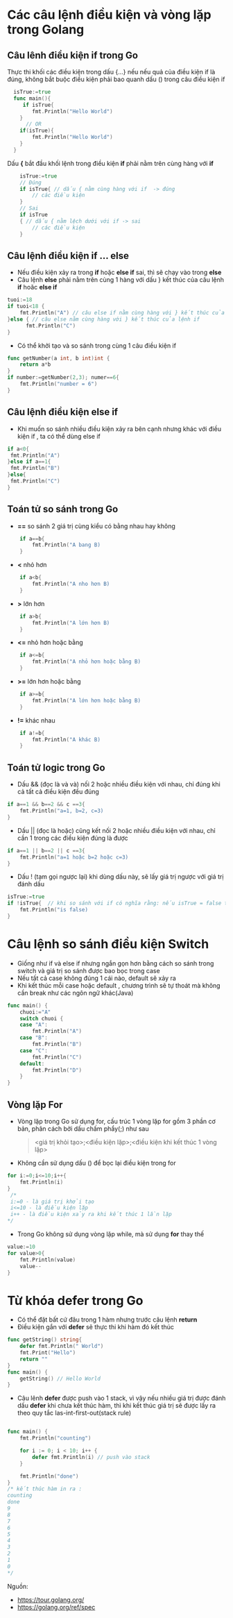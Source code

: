 # Các câu lệnh điều kiện và vòng lặp trong Golang 
## Câu lênh điều kiện if trong Go
Thực thi khối các điều kiện trong dấu {...} nếu nếu quả của điều kiện if là đúng,
không bắt buộc điều kiện phải bao quanh dấu () trong câu điều kiện if 
```Go
  isTrue:=true
  func main(){
     if isTrue{
        fmt.Println("Hello World")
    }
      // OR  
    if(isTrue){
        fmt.Println("Hello World")
    }
  }

```
Dấu <b>{</b> bắt đầu khối lệnh trong điều kiện <b>if</b> phải nằm trên cùng hàng với <b>if</b>

```Go
    isTrue:=true
    // Đúng
    if isTrue{ // dấu { nằm cùng hàng với if  -> đúng
        // các điều kiện
    }
    // Sai
    if isTrue
    { // dấu { nằm lệch dưới với if -> sai
        // các điều kiện
    }
```
## Câu lệnh điều kiện if ... else
- Nếu điều kiện xảy ra trong <b>if</b> hoặc <b>else if</b> sai, thì sẽ chạy vào trong <b>else</b> 
- Câu lệnh <b>else</b> phải nằm trên cùng 1 hàng với dấu } kết thúc của câu lệnh <b>if</b> hoăc <b>else if </b>
``` Go
tuoi:=18
if tuoi<18 {
    fmt.Println("A") // câu else if nằm cùng hàng với } kết thúc của lệnh if 
}else { // câu else nằm cùng hàng với } kết thúc của lệnh if 
      fmt.Println("C")
}
```
- Có thể khởi tạo và so sánh trong cùng 1 câu điều kiện if 
```Go
func getNumber(a int, b int)int {
    return a*b
}
if number:=getNumber(2,3); numer==6{
    fmt.Println("number = 6")
}
```
## Câu lệnh điều kiện else if 
- Khi muốn so sánh nhiều điều kiện xảy ra bên cạnh nhưng khác với điều kiện if , ta có thể dùng else if
```Go
if a<0{
 fmt.Println("A")
}else if a==1{
 fmt.Println("B")
}else{
 fmt.Println("C")
}
``` 

## Toán tử so sánh trong Go
- <b>==</b> so sánh 2 giá trị cùng kiểu có bằng nhau hay không<br>
```Go
    if a==b{
        fmt.Println("A bang B)
    }
```
- <b><</b> nhỏ hơn<br>
```Go
    if a<b{
        fmt.Println("A nho hơn B)
    }
```
- <b>></b> lớn hơn<br>
```Go
    if a>b{
        fmt.Println("A lớn hơn B)
    }
```
- <b><=</b> nhỏ hơn hoặc bằng<br>
```Go
    if a<=b{
        fmt.Println("A nhỏ hơn hoặc bằng B)
    }
```
- <b>>=</b> lớn hơn hoặc bằng<br>
```Go
    if a>=b{
        fmt.Println("A lớn hơn hoặc bằng B)
    }
```
- <b>!=</b> khác nhau<br>
```Go
    if a!=b{
        fmt.Println("A khác B)
    }
```
## Toán tử logic trong Go
- Dấu && (đọc là và và) nối 2 hoặc nhiều điều kiện với nhau, chỉ đúng khi cả tất cả điều kiện đều đúng
```Go
if a==1 && b==2 && c ==3{
    fmt.Println("a=1, b=2, c=3)
}
```
- Dấu || (đọc là hoặc) cũng kết nối 2 hoặc nhiều điều kiện với nhau, chỉ cần 1 trong các điều kiện đúng là được
```Go
if a==1 || b==2 || c ==3{
    fmt.Println("a=1 hoặc b=2 hoặc c=3)
}
```
- Dấu ! (tạm gọi ngược lại) khi dùng dấu này, sẽ lấy giá trị ngược với giá trị đánh dấu
```Go
isTrue:=true
if !isTrue{  // khi so sánh với if có nghĩa rằng: nếu isTrue = false thì if thực thi
    fmt.Println("is false)
}
```
# Câu lệnh so sánh điều kiện Switch
- Giống như if và else if nhưng ngắn gọn hơn bằng cách so sánh trong switch và giá trị so sánh được bao bọc trong 
case
- Nếu tất cả case không đúng 1 cái nào, default sẽ xảy ra
- Khi kết thúc mỗi case hoặc default , chương trình sẽ tự thoát mà không cần break như các ngôn ngữ khác(Java)
```Go
func main() {
	chuoi:="A"
	switch chuoi {
	case "A":
		fmt.Println("A")
	case "B":
		fmt.Println("B")
	case "C":
		fmt.Println("C")
    default:
        fmt.Println("D")
	}
}
```
## Vòng lặp For
- Vòng lặp trong Go sử dụng for, cấu trúc 1 vòng lặp for gồm 3 phần cơ bản, phân cách bởi dấu chấm phẩy(;) như sau
    > <giá trị khỏi tạo>;<điều kiện lặp>;<điều kiện khi kết thúc 1 vòng lặp>
- Không cần sử dụng dấu () để bọc lại điều kiện trong for
```Go
for i:=0;i<=10;i++{
    fmt.Println(i)
}
 /*
 i:=0 - là giá trị khởi tạo 
 i<=10 - là điều kiện lặp
 i++ - là điều kiện xảy ra khi kết thúc 1 lần lặp
*/
```
- Trong Go không sử dụng vòng lặp while, mà sử dụng <b>for</b> thay thế
```Go
value:=10
for value>0{
    fmt.Println(value)
    value--
}
```

# Từ khóa defer trong Go
- Có thể đặt bất cứ đâu trong 1 hàm nhưng trước câu lệnh <b>return</b>
- Điều kiện gắn với <b>defer</b> sẽ thực thi khi hàm đó kết thúc
```Go
func getString() string{
	defer fmt.Println(" World")
	fmt.Print("Hello")
	return ""
}
func main() {
	getString() // Hello World 
}
```
- Câu lênh <b>defer</b> được push vào 1 stack, vì vậy nếu nhiều giá trị được đánh dấu <b>defer</b> khi chưa kết thúc hàm, thì khi kết thúc giá trị sẽ được lấy ra theo quy tắc las-int-first-out(stack rule)
```Go

func main() {
	fmt.Println("counting")

	for i := 0; i < 10; i++ {
		defer fmt.Println(i) // push vào stack
	}

	fmt.Println("done")
}
/* kết thúc hàm in ra :
counting
done
9
8
7
6
5
4
3
2
1
0
*/
```

Nguồn: 
- https://tour.golang.org/
- https://golang.org/ref/spec